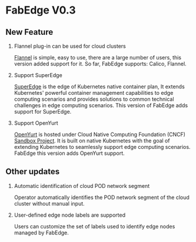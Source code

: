 # FabEdge V0.3

## New Feature

1. Flannel plug-in can be used for cloud clusters

   [Flannel](https://github.com/flannel-io/flannel) is simple, easy to use, there are a large number of users, this version added support for it. So far, FabEdge supports: Calico, Flannel.   

2. Support SuperEdge

   [SuperEdge](https://github.com/superedge/superedge/blob/main/README_CN.md) is the edge of Kubernetes native container plan, It extends Kubernetes' powerful container management capabilities to edge computing scenarios and provides solutions to common technical challenges in edge computing scenarios. This version of FabEdge adds support for SuperEdge.

3. Support OpenYurt

   [OpenYurt](https://openyurt.io/) is hosted under Cloud Native Computing Foundation (CNCF) [Sandbox Project](https://www.cncf.io/sandbox-projects/). It is built on native Kubernetes with the goal of extending Kubernetes to seamlessly support edge computing scenarios. FabEdge this version adds OpenYurt support.  

## Other updates

1. Automatic identification of cloud POD network segment

   Operator automatically identifies the POD network segment of the cloud cluster without manual input. 

2. User-defined edge node labels are supported

   Users can customize the set of labels used to identify edge nodes managed by FabEdge.  

